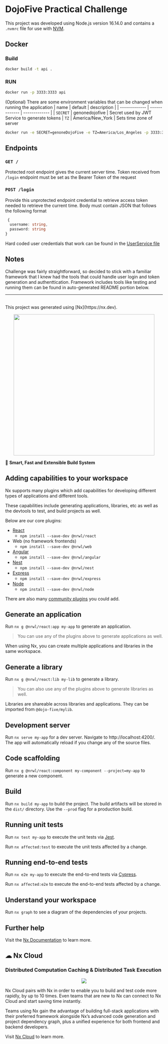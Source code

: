 

# DojoFive Practical Challenge

This project was developed using Node.js version 16.14.0 and contains a `.nvmrc` file for use with [NVM](https://github.com/nvm-sh/nvm).

## Docker
### Build
```zsh
docker build -t api .
```
### RUN
```zsh
docker run -p 3333:3333 api
```
(Optional) There are some environment variables that can be changed when running the application
| name  | default | description |
| ------------- | ------------- | ------------- | 
| `SECRET`  | genonedojofive  | Secret used by JWT Service to generate tokens
| `TZ`  | America/New_York  | Sets time zone of server
```zsh
docker run -e SECRET=genoneDojoFive -e TZ=America/Los_Angeles -p 3333:3333 api
```
## Endpoints
### `GET /`
Protected root endpoint gives the current server time. Token received from `/login` endpoint must be set as the Bearer Token of the request

### `POST /login`
Provide this unprotected endpoint credential to retrieve access token needed to retrieve the current time. Body must contain JSON that follows the following format
```Typescript
 {
  username: string,
  password: string
}
``` 
Hard coded user credentials that work can be found in the [UserService file](./apps/api/src/app/users/users.service.ts)

## Notes
Challenge was fairly straightforward, so decided to stick with a familiar framework that I knew had the tools that could handle user login and token generation and authenttication. Framework includes tools like testing and running them can be found in auto-generated README portion below.

---
<br>
This project was generated using [Nx](https://nx.dev).

<p style="text-align: center;"><img src="https://raw.githubusercontent.com/nrwl/nx/master/images/nx-logo.png" width="450"></p>

🔎 **Smart, Fast and Extensible Build System**

## Adding capabilities to your workspace

Nx supports many plugins which add capabilities for developing different types of applications and different tools.

These capabilities include generating applications, libraries, etc as well as the devtools to test, and build projects as well.

Below are our core plugins:

- [React](https://reactjs.org)
  - `npm install --save-dev @nrwl/react`
- Web (no framework frontends)
  - `npm install --save-dev @nrwl/web`
- [Angular](https://angular.io)
  - `npm install --save-dev @nrwl/angular`
- [Nest](https://nestjs.com)
  - `npm install --save-dev @nrwl/nest`
- [Express](https://expressjs.com)
  - `npm install --save-dev @nrwl/express`
- [Node](https://nodejs.org)
  - `npm install --save-dev @nrwl/node`

There are also many [community plugins](https://nx.dev/community) you could add.

## Generate an application

Run `nx g @nrwl/react:app my-app` to generate an application.

> You can use any of the plugins above to generate applications as well.

When using Nx, you can create multiple applications and libraries in the same workspace.

## Generate a library

Run `nx g @nrwl/react:lib my-lib` to generate a library.

> You can also use any of the plugins above to generate libraries as well.

Libraries are shareable across libraries and applications. They can be imported from `@dojo-five/mylib`.

## Development server

Run `nx serve my-app` for a dev server. Navigate to http://localhost:4200/. The app will automatically reload if you change any of the source files.

## Code scaffolding

Run `nx g @nrwl/react:component my-component --project=my-app` to generate a new component.

## Build

Run `nx build my-app` to build the project. The build artifacts will be stored in the `dist/` directory. Use the `--prod` flag for a production build.

## Running unit tests

Run `nx test my-app` to execute the unit tests via [Jest](https://jestjs.io).

Run `nx affected:test` to execute the unit tests affected by a change.

## Running end-to-end tests

Run `nx e2e my-app` to execute the end-to-end tests via [Cypress](https://www.cypress.io).

Run `nx affected:e2e` to execute the end-to-end tests affected by a change.

## Understand your workspace

Run `nx graph` to see a diagram of the dependencies of your projects.

## Further help

Visit the [Nx Documentation](https://nx.dev) to learn more.



## ☁ Nx Cloud

### Distributed Computation Caching & Distributed Task Execution

<p style="text-align: center;"><img src="https://raw.githubusercontent.com/nrwl/nx/master/images/nx-cloud-card.png"></p>

Nx Cloud pairs with Nx in order to enable you to build and test code more rapidly, by up to 10 times. Even teams that are new to Nx can connect to Nx Cloud and start saving time instantly.

Teams using Nx gain the advantage of building full-stack applications with their preferred framework alongside Nx’s advanced code generation and project dependency graph, plus a unified experience for both frontend and backend developers.

Visit [Nx Cloud](https://nx.app/) to learn more.
